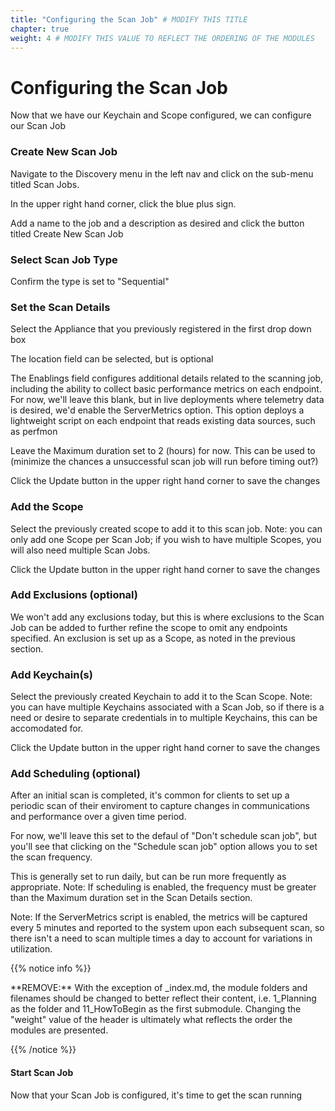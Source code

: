 ```yaml
---
title: "Configuring the Scan Job" # MODIFY THIS TITLE
chapter: true
weight: 4 # MODIFY THIS VALUE TO REFLECT THE ORDERING OF THE MODULES
---
```


<!-- MORE SUBMODULES CAN BE ADDED TO DIVIDE UP THE SETUP INTO SMALLER SECTIONS -->
<!-- COPY AND PASTE THIS SUBMODULE FILE, RENAME, AND CHANGE THE CONTENTS AS NECESSARY -->

# Configuring the Scan Job
Now that we have our Keychain and Scope configured, we can configure our Scan Job

### Create New Scan Job
Navigate to the Discovery menu in the left nav and click on the sub-menu titled Scan Jobs.

In the upper right hand corner, click the blue plus sign.

Add a name to the job and a description as desired and click the button titled Create New Scan Job

### Select Scan Job Type

Confirm the type is set to "Sequential"

### Set the Scan Details

Select the Appliance that you previously registered in the first drop down box

The location field can be selected, but is optional

The Enablings field configures additional details related to the scanning job, including the ability to collect basic performance metrics on each endpoint.  For now, we'll leave this blank, but in live deployments where telemetry data is desired, we'd enable the ServerMetrics option.  This option deploys a lightweight script on each endpoint that reads existing data sources, such as perfmon 

Leave the Maximum duration set to 2 (hours) for now.  This can be used to (minimize the chances a unsuccessful scan job will run before timing out?)

Click the Update button in the upper right hand corner to save the changes

### Add the Scope

Select the previously created scope to add it to this scan job.  Note: you can only add one Scope per Scan Job; if you wish to have multiple Scopes, you will also need multiple Scan Jobs.  

Click the Update button in the upper right hand corner to save the changes

### Add Exclusions (optional)

We won't add any exclusions today, but this is where exclusions to the Scan Job can be added to further refine the scope to omit any endpoints specified.  An exclusion is set up as a Scope, as noted in the previous section.

### Add Keychain(s)

Select the previously created Keychain to add it to the Scan Scope.  Note: you can have multiple Keychains associated with a Scan Job, so if there is a need or desire to separate credentials in to multiple Keychains, this can be accomodated for.

Click the Update button in the upper right hand corner to save the changes

### Add Scheduling (optional)

After an initial scan is completed, it's common for clients to set up a periodic scan of their enviroment to capture changes in communications and performance over a given time period.  

For now, we'll leave this set to the defaul of "Don't schedule scan job", but you'll see that clicking on the "Schedule scan job" option allows you to set the scan frequency.

This is generally set to run daily, but can be run more frequently as appropriate.  Note: If scheduling is enabled, the frequency must be greater than the Maximum duration set in the Scan Details section.

Note: If the ServerMetrics script is enabled, the metrics will be captured every 5 minutes and reported to the system upon each subsequent scan, so there isn't a need to scan multiple times a day to account for variations in utilization.  


{{% notice info %}}
<p style='text-align: left;'>
**REMOVE:** With the exception of _index.md, the module folders and filenames should be changed to better reflect their content, i.e. 1_Planning as the folder and 11_HowToBegin as the first submodule. Changing the "weight" value of the header is ultimately what reflects the order the modules are presented.
</p>
{{% /notice %}}

#### Start Scan Job <!-- MODIFY THIS HEADING -->
Now that your Scan Job is configured, it's time to get the scan running
